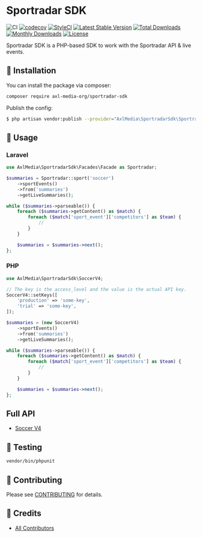 Sportradar SDK
==============

![CI](https://github.com/axl-media-org/sportradar-sdk/workflows/CI/badge.svg?branch=master)
[![codecov](https://codecov.io/gh/axl-media-org/sportradar-sdk/branch/master/graph/badge.svg)](https://codecov.io/gh/axl-media-org/sportradar-sdk/branch/master)
[![StyleCI](https://github.styleci.io/repos/329301580/shield?branch=master)](https://github.styleci.io/repos/329301580)
[![Latest Stable Version](https://poser.pugx.org/axl-media-org/sportradar-sdk/v/stable)](https://packagist.org/packages/axl-media-org/sportradar-sdk)
[![Total Downloads](https://poser.pugx.org/axl-media-org/sportradar-sdk/downloads)](https://packagist.org/packages/axl-media-org/sportradar-sdk)
[![Monthly Downloads](https://poser.pugx.org/axl-media-org/sportradar-sdk/d/monthly)](https://packagist.org/packages/axl-media-org/sportradar-sdk)
[![License](https://poser.pugx.org/axl-media-org/sportradar-sdk/license)](https://packagist.org/packages/axl-media-org/sportradar-sdk)

Sportradar SDK is a PHP-based SDK to work with the Sportradar API & live events.

## 🚀 Installation

You can install the package via composer:

```bash
composer require axl-media-org/sportradar-sdk
```

Publish the config:

```bash
$ php artisan vendor:publish --provider="AxlMedia\SportradarSdk\SportradarSdkServiceProvider" --tag="config"
```

## 🙌 Usage

### Laravel

```php
use AxlMedia\SportradarSdk\Facades\Facade as Sportradar;

$summaries = Sportradar::sport('soccer')
    ->sportEvents()
    ->from('summaries')
    ->getLiveSummaries();

while ($summaries->parseable()) {
    foreach ($summaries->getContent() as $match) {
        foreach ($match['sport_event']['competitors'] as $team) {
            //
        }
    }

    $summaries = $summaries->next();
};
```

### PHP

```php
use AxlMedia\SportradarSdk\SoccerV4;

// The key is the access_level and the value is the actual API key.
SoccerV4::setKeys([
    'production' => 'some-key',
    'trial' => 'some-key',
]);

$summaries = (new SoccerV4)
    ->sportEvents()
    ->from('summaries')
    ->getLiveSummaries();

while ($summaries->parseable()) {
    foreach ($summaries->getContent() as $match) {
        foreach ($match['sport_event']['competitors'] as $team) {
            //
        }
    }

    $summaries = $summaries->next();
};
```

## Full API

- [Soccer V4](https://github.com/axl-media-org/sportradar-sdk/blob/master/src/SoccerV4.php)

## 🐛 Testing

``` bash
vendor/bin/phpunit
```

## 🤝 Contributing

Please see [CONTRIBUTING](CONTRIBUTING.md) for details.

## 🎉 Credits

- [All Contributors](../../contributors)
